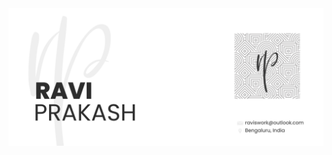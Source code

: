 <img src="https://raw.githubusercontent.com/raviprakash11/raviprakash11/main/redme-banner.png" alt="banner" height="70%" width="100%"/>
